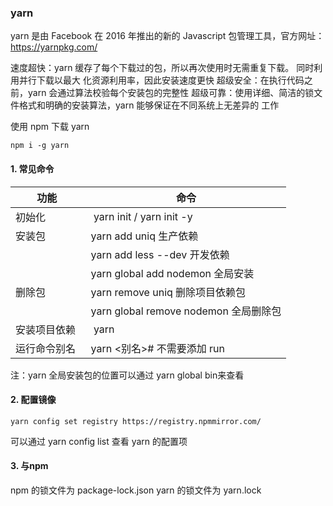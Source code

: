 ### yarn

yarn 是由 Facebook 在 2016 年推出的新的 Javascript 包管理工具，官方网址：https://yarnpkg.com/

速度超快：yarn 缓存了每个下载过的包，所以再次使用时无需重复下载。 同时利用并行下载以最大
化资源利用率，因此安装速度更快
超级安全：在执行代码之前，yarn 会通过算法校验每个安装包的完整性
超级可靠：使用详细、简洁的锁文件格式和明确的安装算法，yarn 能够保证在不同系统上无差异的
工作

使用 npm 下载 yarn

```
npm i -g yarn
```

#### 1. 常见命令

| 功能            | 命令                                   |
| ---------------- | -------------------------------------- |
| 初始化           |  yarn init / yarn init -y             |
| 安装包           | yarn add uniq 生产依赖                 |
|                  | yarn add less --dev 开发依赖           |
|                  | yarn global add nodemon 全局安装       |
| 删除包          | yarn remove uniq 删除项目依赖包        |
|                  | yarn global remove nodemon 全局删除包  |
| 安装项目依赖     |  yarn                                 |
| 运行命令别名   | yarn <别名># 不需要添加 run            |

注：yarn 全局安装包的位置可以通过 yarn global bin来查看

#### 2. 配置镜像

```
yarn config set registry https://registry.npmmirror.com/
```

可以通过 yarn config list 查看 yarn 的配置项

#### 3. 与npm

npm 的锁文件为 package-lock.json
yarn 的锁文件为 yarn.lock
